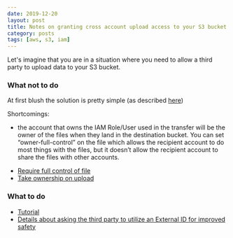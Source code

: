 ```yaml
---
date: 2019-12-20
layout: post
title: Notes on granting cross account upload access to your S3 bucket
category: posts
tags: [aws, s3, iam]
---
```


Let's imagine that you are in a situation where you need to allow a third party to upload data to your S3 bucket.

### What not to do


At first blush the solution is pretty simple (as described [here](https://aws.amazon.com/premiumsupport/knowledge-center/s3-cross-account-upload-access/))

Shortcomings:

* the account that owns the IAM Role/User used in the transfer will be the owner of the files when they land in the destination bucket.  You can set “owner-full-control” on the file which allows the recipient account to do most things with the files, but it doesn’t allow the recipient account to share the files with other accounts.

- [Require full control of file](https://aws.amazon.com/premiumsupport/knowledge-center/s3-require-object-ownership/)
- [Take ownership on upload](https://docs.aws.amazon.com/AmazonS3/latest/userguide/about-object-ownership.html)


### What to do

* [Tutorial](https://docs.aws.amazon.com/IAM/latest/UserGuide/tutorial_cross-account-with-roles.html)
* [Details about asking the third party to utilize an External ID for improved safety](https://docs.aws.amazon.com/IAM/latest/UserGuide/id_roles_create_for-user_externalid.html)
